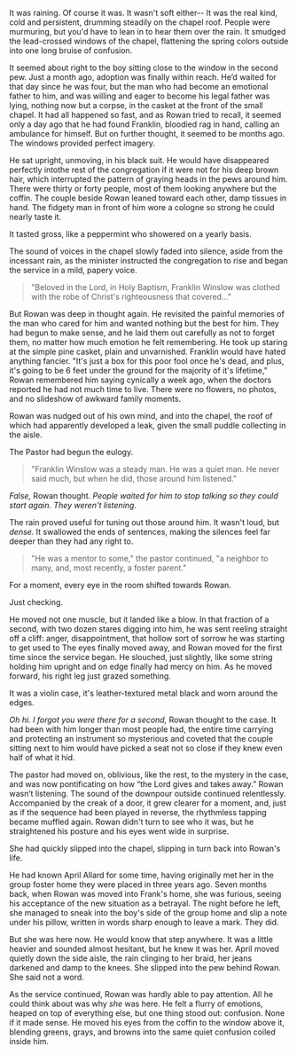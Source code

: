 It was raining. Of course it was. It wasn't soft either-- It was the real kind, cold and persistent, drumming steadily on the chapel roof. People were murmuring, but you'd have to lean in to hear them over the rain. It smudged the lead-crossed windows of the chapel, flattening the spring colors outside into one long bruise of confusion. 

It seemed about right to the boy sitting close to the window in the second pew. Just a month ago, adoption was finally within reach. He’d waited for that day since he was four, but the man who had become an emotional father to him, and was willing and eager to become his legal father was lying, nothing now but a corpse, in the casket at the front of the small chapel. It had all happened so fast, and as Rowan tried to recall, it seemed only a day ago that he had found Franklin, bloodied rag in hand, calling an ambulance for himself. But on further thought, it seemed to be months ago. The windows provided perfect imagery. 

He sat upright, unmoving, in his black suit. He would have disappeared perfectly  intothe rest of the congregation if it were not for his deep brown hair, which interrupted the pattern of graying heads in the pews around him. There were thirty or forty people, most of them looking anywhere but the coffin. The couple beside Rowan leaned toward each other, damp tissues in hand. The fidgety man in front of him wore a cologne so strong he could nearly taste it.

It tasted gross, like a peppermint who showered on a yearly basis. 

The sound of voices in the chapel slowly faded into silence, aside from the incessant rain, as the minister instructed the congregation to rise and began the service in a mild, papery voice.

> "Beloved in the Lord, in Holy Baptism, Franklin Winslow was clothed with the robe of Christ's righteousness that covered..."

But Rowan was deep in thought again. He revisited the painful memories of the man who cared for him and wanted nothing but the best for him. They had begun to make sense, and he laid them out carefully as not to forget them, no matter how much emotion he felt remembering. He took up staring at the simple pine casket, plain and unvarnished. Franklin would have hated anything fancier. "It's just a box for this poor fool once he's dead, and plus, it's going to be 6 feet under the ground for the majority of it's lifetime," Rowan remembered him saying cynically a week ago, when the doctors reported he had not much time to live. There were no flowers, no photos, and no slideshow of awkward family moments. 

Rowan was nudged out of his own mind, and into the chapel, the roof of which had apparently developed a leak, given the small puddle collecting in the aisle. 

The Pastor had begun the eulogy.

> "Franklin Winslow was a steady man. He was a quiet man. He never said much, but when he did, those around him listened."

*False,* Rowan thought. *People waited for him to stop talking so they could start again. They weren't listening.* 

The rain proved useful for tuning out those around him. It wasn't loud, but _dense._ It swallowed the ends of sentences, making the silences feel far deeper than they had any right to.

> "He was a mentor to some," the pastor continued, "a neighbor to many, and, most recently, a foster parent."

For a moment, every eye in the room shifted towards Rowan.

Just checking.

He moved not one muscle, but it landed like a blow. In that fraction of a second, with two dozen stares digging into him, he was sent reeling straight off a cliff: anger, disappointment, that hollow sort of sorrow he was starting to get used to The eyes finally moved away, and Rowan moved for the first time since the service began. He slouched, just slightly, like some string holding him upright and on edge finally had mercy on him. As he moved forward, his right leg just grazed something. 

It was a violin case, it's leather-textured metal black and worn around the edges.

*Oh hi. I forgot you were there for a second,* Rowan thought to the case. It had been with him longer than most people had, the entire time carrying and protecting an instrument so mysterious and coveted that the couple sitting next to him would have picked a seat not so close if they knew even half of what it hid. 

The pastor had moved on, oblivious, like the rest, to the mystery in the case, and was now pontificating on how “the Lord gives and takes away.” Rowan wasn’t listening. The sound of the downpour outside continued relentlessly. Accompanied by the creak of a door, it grew clearer for a moment, and, just as if the sequence had been played in reverse, the rhythmless tapping became muffled again. Rowan didn't turn to see who it was, but he straightened his posture and his eyes went wide in surprise. 

She had quickly slipped into the chapel, slipping in turn back into Rowan's life. 

He had known April Allard for some time, having originally met her in the group foster home they were placed in three years ago. Seven months back, when Rowan was moved into Frank's home, she was furious, seeing his acceptance of the new situation as a betrayal. The night before he left, she managed to sneak into the boy's side of the group home and slip a note under his pillow, written in words sharp enough to leave a mark. They did. 

But she was here now. He would know that step anywhere. It was a little heavier and sounded almost hesitant, but he knew it was her. April moved quietly down the side aisle, the rain clinging to her braid, her jeans darkened and damp to the knees. She slipped into the pew behind Rowan. She said not a word. 

As the service continued, Rowan was hardly able to pay attention. All he could think about was why _she_ was here. He felt a flurry of emotions, heaped on top of everything else, but one thing stood out: confusion. None if it made sense. He moved his eyes from the coffin to the window above it, blending greens, grays, and browns into the same quiet confusion coiled inside him.

 